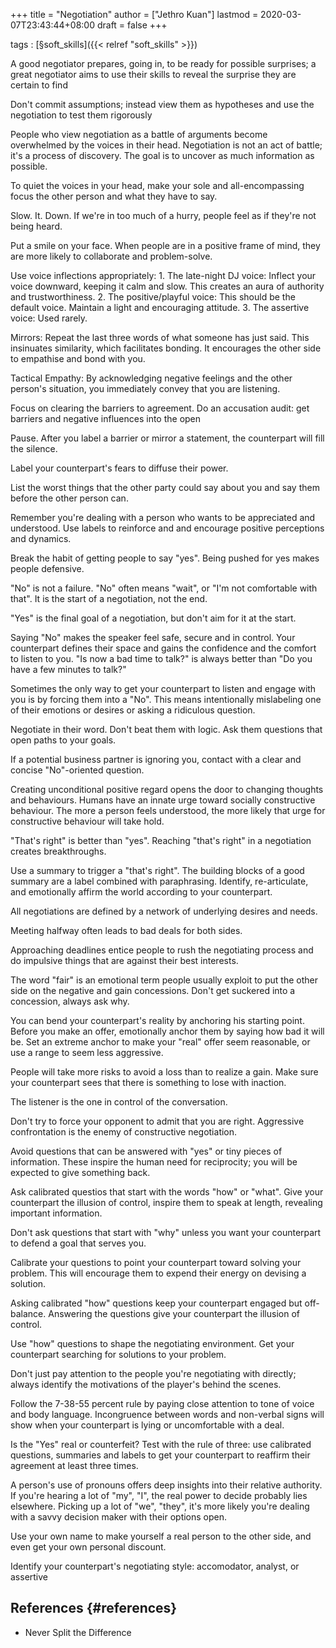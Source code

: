 +++
title = "Negotiation"
author = ["Jethro Kuan"]
lastmod = 2020-03-07T23:43:44+08:00
draft = false
+++

tags
: [§soft\_skills]({{< relref "soft_skills" >}})


A good negotiator prepares, going in, to be ready for possible
    surprises; a great negotiator aims to use their skills to reveal
    the surprise they are certain to find

Don't commit assumptions; instead view them as hypotheses and use
    the negotiation to test them rigorously

People who view negotiation as a battle of arguments become
    overwhelmed by the voices in their head. Negotiation is not an act
    of battle; it's a process of discovery. The goal is to uncover as
    much information as possible.

To quiet the voices in your head, make your sole and
    all-encompassing focus the other person and what they have to say.

Slow. It. Down. If we're in too much of a hurry, people feel as if
    they're not being heard.

Put a smile on your face. When people are in a positive frame of
    mind, they are more likely to collaborate and problem-solve.

Use voice inflections appropriately:
    1.  The late-night DJ voice: Inflect your voice downward, keeping it
        calm and slow. This creates an aura of authority and trustworthiness.
    2.  The positive/playful voice: This should be the default voice.
        Maintain a light and encouraging attitude.
    3.  The assertive voice: Used rarely.

Mirrors: Repeat the last three words of what someone has just said.
    This insinuates similarity, which facilitates bonding. It
    encourages the other side to empathise and bond with you.

Tactical Empathy: By acknowledging negative feelings and the other
    person's situation, you immediately convey that you are listening.

Focus on clearing the barriers to agreement. Do an accusation
    audit: get barriers and negative influences into the open

Pause. After you label a barrier or mirror a statement, the
    counterpart will fill the silence.

Label your counterpart's fears to diffuse their power.

List the worst things that the other party could say about you and
    say them before the other person can.

Remember you're dealing with a person who wants to be appreciated
    and understood. Use labels to reinforce and and encourage positive
    perceptions and dynamics.

Break the habit of getting people to say "yes". Being pushed for
    yes makes people defensive.

"No" is not a failure. "No" often means "wait", or "I'm not
    comfortable with that". It is the start of a negotiation, not the end.

"Yes" is the final goal of a negotiation, but don't aim for it at
    the start.

Saying "No" makes the speaker feel safe, secure and in control.
    Your counterpart defines their space and gains the confidence and
    the comfort to listen to you. "Is now a bad time to talk?" is
    always better than "Do you have a few minutes to talk?"

Sometimes the only way to get your counterpart to listen and
    engage with you is by forcing them into a "No". This means
    intentionally mislabeling one of their emotions or desires or
    asking a ridiculous question.

Negotiate in their word. Don't beat them with logic. Ask them
    questions that open paths to your goals.

If a potential business partner is ignoring you, contact with a
    clear and concise "No"-oriented question.

Creating unconditional positive regard opens the door to changing
    thoughts and behaviours. Humans have an innate urge toward
    socially constructive behaviour. The more a person feels
    understood, the more likely that urge for constructive behaviour
    will take hold.

"That's right" is better than "yes". Reaching "that's right" in a
    negotiation creates breakthroughs.

Use a summary to trigger a "that's right". The building blocks of
    a good summary are a label combined with paraphrasing. Identify,
    re-articulate, and emotionally affirm the world according to your
    counterpart.

All negotiations are defined by a network of underlying desires
    and needs.

Meeting halfway often leads to bad deals for both sides.

Approaching deadlines entice people to rush the negotiating
    process and do impulsive things that are against their best
    interests.

The word "fair" is an emotional term people usually exploit to put
    the other side on the negative and gain concessions. Don't get
    suckered into a concession, always ask why.

You can bend your counterpart's reality by anchoring his starting
    point. Before you make an offer, emotionally anchor them by saying
    how bad it will be. Set an extreme anchor to make your "real"
    offer seem reasonable, or use a range to seem less aggressive.

People will take more risks to avoid a loss than to realize a
    gain. Make sure your counterpart sees that there is something to
    lose with inaction.

The listener is the one in control of the conversation.

Don't try to force your opponent to admit that you are right.
    Aggressive confrontation is the enemy of constructive negotiation.

Avoid questions that can be answered with "yes" or tiny pieces of
    information. These inspire the human need for reciprocity; you
    will be expected to give something back.

Ask calibrated questios that start with the words "how" or "what".
    Give your counterpart the illusion of control, inspire them to
    speak at length, revealing important information.

Don't ask questions that start with "why" unless you want your
    counterpart to defend a goal that serves you.

Calibrate your questions to point your counterpart toward solving
    your problem. This will encourage them to expend their energy on
    devising a solution.

Asking calibrated "how" questions keep your counterpart engaged
    but off-balance. Answering the questions give your counterpart the
    illusion of control.

Use "how" questions to shape the negotiating environment. Get your
    counterpart searching for solutions to your problem.

Don't just pay attention to the people you're negotiating with
    directly; always identify the motivations of the player's behind
    the scenes.

Follow the 7-38-55 percent rule by paying close attention to tone
    of voice and body language. Incongruence between words and
    non-verbal signs will show when your counterpart is lying or
    uncomfortable with a deal.

Is the "Yes" real or counterfeit? Test with the rule of three: use
    calibrated questions, summaries and labels to get your counterpart
    to reaffirm their agreement at least three times.

A person's use of pronouns offers deep insights into their
    relative authority. If you're hearing a lot of "my", "I", the real
    power to decide probably lies elsewhere. Picking up a lot of "we",
    "they", it's more likely you're dealing with a savvy decision
    maker with their options open.

Use your own name to make yourself a real person to the other
    side, and even get your own personal discount.

Identify your counterpart's negotiating style: accomodator,
    analyst, or assertive


## References {#references}

-   Never Split the Difference
